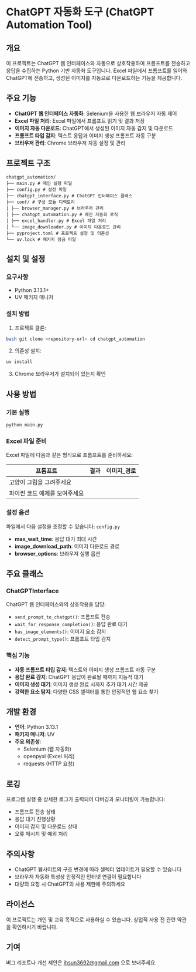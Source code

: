 # ChatGPT 자동화 도구 (ChatGPT Automation Tool)

## 개요

이 프로젝트는 ChatGPT 웹 인터페이스와 자동으로 상호작용하여 프롬프트를 전송하고 응답을 수집하는 Python 기반 자동화 도구입니다. Excel 파일에서 프롬프트를 읽어와 ChatGPT에 전송하고, 생성된 이미지를 자동으로 다운로드하는 기능을 제공합니다.

## 주요 기능

- **ChatGPT 웹 인터페이스 자동화**: Selenium을 사용한 웹 브라우저 자동 제어
- **Excel 파일 처리**: Excel 파일에서 프롬프트 읽기 및 결과 저장
- **이미지 자동 다운로드**: ChatGPT에서 생성된 이미지 자동 감지 및 다운로드
- **프롬프트 타입 감지**: 텍스트 응답과 이미지 생성 프롬프트 자동 구분
- **브라우저 관리**: Chrome 브라우저 자동 설정 및 관리

## 프로젝트 구조
```aiignore
chatgpt_automation/ 
├── main.py # 메인 실행 파일 
├── config.py # 설정 파일 
├── chatgpt_interface.py # ChatGPT 인터페이스 클래스 
├── conf/ # 구성 모듈 디렉토리 
│ ├── browser_manager.py # 브라우저 관리 
│ ├── chatgpt_automation.py # 메인 자동화 로직 
│ ├── excel_handler.py # Excel 파일 처리 
│ └── image_downloader.py # 이미지 다운로드 관리 
├── pyproject.toml # 프로젝트 설정 및 의존성 
└── uv.lock # 패키지 잠금 파일

```
## 설치 및 설정

### 요구사항

- Python 3.13.1+
- UV 패키지 매니저

### 설치 방법

1. 프로젝트 클론:
```bash
bash git clone <repository-url> cd chatgpt_automation
```
2. 의존성 설치:
```bash
uv install
```
3. Chrome 브라우저가 설치되어 있는지 확인


## 사용 방법
### 기본 실행
```bash
python main.py
```
### Excel 파일 준비
Excel 파일에 다음과 같은 형식으로 프롬프트를 준비하세요:

| 프롬프트 | 결과 | 이미지_경로 |
| --- | --- | --- |
| 고양이 그림을 그려주세요 |  |  |
| 파이썬 코드 예제를 보여주세요 |  |  |
### 설정 옵션
파일에서 다음 설정을 조정할 수 있습니다: `config.py`
- **max_wait_time**: 응답 대기 최대 시간
- **image_download_path**: 이미지 다운로드 경로
- **browser_options**: 브라우저 실행 옵션

## 주요 클래스
### ChatGPTInterface
ChatGPT 웹 인터페이스와의 상호작용을 담당:
- `send_prompt_to_chatgpt()`: 프롬프트 전송
- `wait_for_response_completion()`: 응답 완료 대기
- `has_image_elements()`: 이미지 요소 감지
- `detect_prompt_type()`: 프롬프트 타입 감지

### 핵심 기능
- **자동 프롬프트 타입 감지**: 텍스트와 이미지 생성 프롬프트 자동 구분
- **응답 완료 감지**: ChatGPT 응답이 완료될 때까지 지능적 대기
- **이미지 생성 대기**: 이미지 생성 완료 시까지 추가 대기 시간 제공
- **강력한 요소 탐지**: 다양한 CSS 셀렉터를 통한 안정적인 웹 요소 찾기

## 개발 환경
- **언어**: Python 3.13.1
- **패키지 매니저**: UV
- **주요 의존성**:
    - Selenium (웹 자동화)
    - openpyxl (Excel 처리)
    - requests (HTTP 요청)

## 로깅
프로그램 실행 중 상세한 로그가 출력되어 디버깅과 모니터링이 가능합니다:
- 프롬프트 전송 상태
- 응답 대기 진행상황
- 이미지 감지 및 다운로드 상태
- 오류 메시지 및 예외 처리

## 주의사항
- ChatGPT 웹사이트의 구조 변경에 따라 셀렉터 업데이트가 필요할 수 있습니다
- 브라우저 자동화 특성상 안정적인 인터넷 연결이 필요합니다
- 대량의 요청 시 ChatGPT의 사용 제한에 주의하세요

## 라이선스
이 프로젝트는 개인 및 교육 목적으로 사용하실 수 있습니다. 상업적 사용 전 관련 약관을 확인하시기 바랍니다.

## 기여
버그 리포트나 개선 제안은 [jhsun3692@gmail.com](mailto:jhsun3692@gmail.com) 으로 보내주세요.

